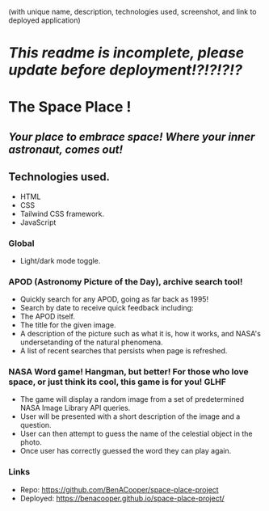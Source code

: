 (with unique name, description, technologies used, screenshot, and link to deployed application)

# *This readme is incomplete, please update before deployment!?!?!?!?*



# The Space Place !
## *Your place to embrace space! Where your inner astronaut, comes out!*

## Technologies used.
- HTML
- CSS
- Tailwind CSS framework.
- JavaScript
### Global
- Light/dark mode toggle.
### APOD (Astronomy Picture of the Day), archive search tool!
- Quickly search for any APOD, going as far back as 1995!
- Search by date to receive quick feedback including: 
- The APOD itself.
- The title for the given image.
- A description of the picture such as what it is, how it works, and NASA's undersetanding of the natural phenomena.
- A list of recent searches that persists when page is refreshed.

### NASA Word game! Hangman, but better! For those who love space, or just think its cool, this game is for you! GLHF
- The game will display a random image from a set of predetermined NASA Image Library API queries.
- User will be presented with a short description of the image and a question.
- User can then attempt to guess the name of the celestial object in the photo.
- Once user has correctly guessed the word they can play again.

### Links
- Repo: https://github.com/BenACooper/space-place-project
- Deployed: https://benacooper.github.io/space-place-project/